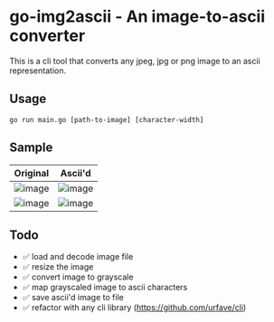 # go-img2ascii - An image-to-ascii converter
This is a cli tool that converts any jpeg, jpg or png image to an ascii representation.

## Usage
```go run main.go [path-to-image] [character-width]```

## Sample
|Original|Ascii'd|
|-|-|
| ![image](https://github.com/codelikesuraj/go-img2ascii/assets/70463535/32a519a6-fd2d-4c0c-ba29-6f16430a7713) | ![image](https://github.com/codelikesuraj/go-img2ascii/assets/70463535/e9da71eb-97c6-4942-9419-4f33a67887db) |
| ![image](https://github.com/codelikesuraj/go-img2ascii/assets/70463535/1e4f629b-f69b-48b4-a1a4-7dd1a857f377) | ![image](https://github.com/codelikesuraj/go-img2ascii/assets/70463535/55f79285-91b8-47ed-af4f-79247abf98ec) |

## Todo
- ✅ load and decode image file
- ✅ resize the image
- ✅ convert image to grayscale
- ✅ map grayscaled image to ascii characters
- ✅ save ascii'd image to file
- ✅ refactor with any cli library (https://github.com/urfave/cli)
